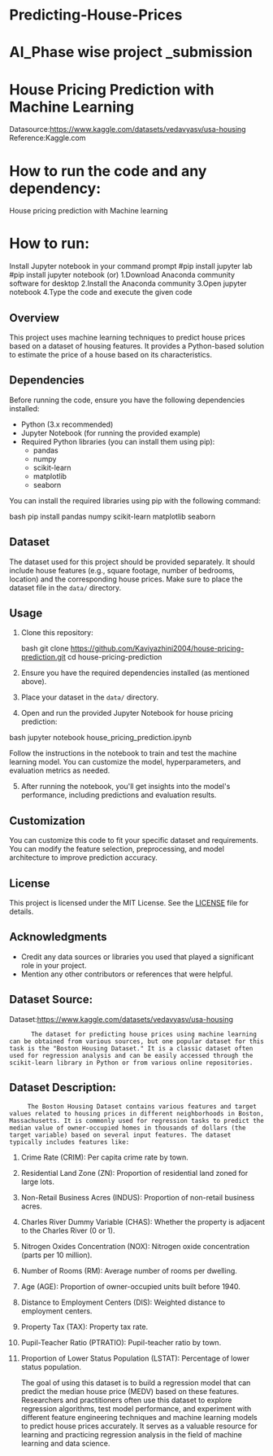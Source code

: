 # Predicting-House-Prices
# AI_Phase wise project _submission
# House Pricing Prediction with Machine Learning

Datasource:https://www.kaggle.com/datasets/vedavyasv/usa-housing
Reference:Kaggle.com

# How to run the code and any dependency:
   House pricing prediction with Machine learning 

# How to run: 
   Install Jupyter notebook in your command prompt
      #pip install jupyter lab
      #pip install jupyter notebook (or)
           1.Download Anaconda community software for desktop
           2.Install the Anaconda community
           3.Open jupyter notebook
           4.Type the code and execute the given code

## Overview
This project uses machine learning techniques to predict house prices based on a dataset of housing features. It provides a Python-based solution to estimate the price of a house based on its characteristics.

## Dependencies
Before running the code, ensure you have the following dependencies installed:

- Python (3.x recommended)
- Jupyter Notebook (for running the provided example)
- Required Python libraries (you can install them using pip):
  - pandas
  - numpy
  - scikit-learn
  - matplotlib
  - seaborn

You can install the required libraries using pip with the following command:

bash
pip install pandas numpy scikit-learn matplotlib seaborn


## Dataset
The dataset used for this project should be provided separately. It should include house features (e.g., square footage, number of bedrooms, location) and the corresponding house prices. Make sure to place the dataset file in the `data/` directory.

## Usage
1. Clone this repository:

   bash
   git clone https://github.com/Kaviyazhini2004/house-pricing-prediction.git
   cd house-pricing-prediction
   

2. Ensure you have the required dependencies installed (as mentioned above).

3. Place your dataset in the `data/` directory.

4. Open and run the provided Jupyter Notebook for house pricing prediction:

 bash
   jupyter notebook house_pricing_prediction.ipynb
   

   Follow the instructions in the notebook to train and test the machine learning model. You can customize the model, hyperparameters, and evaluation metrics as needed.

5. After running the notebook, you'll get insights into the model's performance, including predictions and evaluation results.

## Customization
You can customize this code to fit your specific dataset and requirements. You can modify the feature selection, preprocessing, and model architecture to improve prediction accuracy.

## License
This project is licensed under the MIT License. See the [LICENSE](LICENSE) file for details.

## Acknowledgments
- Credit any data sources or libraries you used that played a significant role in your project.
- Mention any other contributors or references that were helpful.

## Dataset Source:
Dataset:https://www.kaggle.com/datasets/vedavyasv/usa-housing

          The dataset for predicting house prices using machine learning can be obtained from various sources, but one popular dataset for this task is the "Boston Housing Dataset." It is a classic dataset often used for regression analysis and can be easily accessed through the scikit-learn library in Python or from various online repositories.

## Dataset Description:
         The Boston Housing Dataset contains various features and target values related to housing prices in different neighborhoods in Boston, Massachusetts. It is commonly used for regression tasks to predict the median value of owner-occupied homes in thousands of dollars (the target variable) based on several input features. The dataset typically includes features like:

1. Crime Rate (CRIM): Per capita crime rate by town.
2. Residential Land Zone (ZN): Proportion of residential land zoned for large lots.
3. Non-Retail Business Acres (INDUS): Proportion of non-retail business acres.
4. Charles River Dummy Variable (CHAS): Whether the property is adjacent to the Charles River (0 or 1).
5. Nitrogen Oxides Concentration (NOX): Nitrogen oxide concentration (parts per 10 million).
6. Number of Rooms (RM): Average number of rooms per dwelling.
7. Age (AGE): Proportion of owner-occupied units built before 1940.
8. Distance to Employment Centers (DIS): Weighted distance to employment centers.
9. Property Tax (TAX): Property tax rate.
10. Pupil-Teacher Ratio (PTRATIO): Pupil-teacher ratio by town.
11. Proportion of Lower Status Population (LSTAT): Percentage of lower status population.

       The goal of using this dataset is to build a regression model that can predict the median house price (MEDV) based on these features. Researchers and practitioners often use this dataset to explore regression algorithms, test model performance, and experiment with different feature engineering techniques and machine learning models to predict house prices accurately. It serves as a valuable resource for learning and practicing regression analysis in the field of machine learning and data science.
